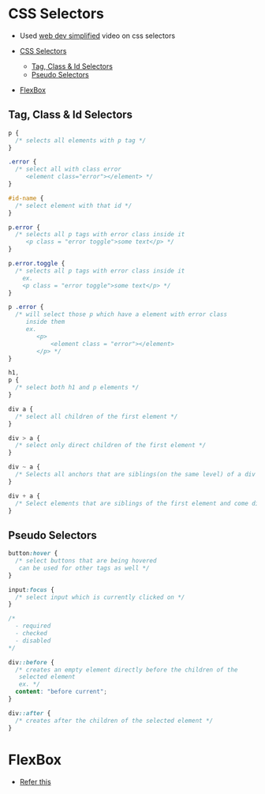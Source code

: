 # CSS Selectors

- Used [web dev simplified](https:www.youtube.com/watch?v=l1mER1bV0N0&t=22s) video on css selectors

- [CSS Selectors](#css-selectors)
  - [Tag, Class & Id Selectors](#tag-class--id-selectors)
  - [Pseudo Selectors](#pseudo-selectors)
- [FlexBox](#flexbox)

## Tag, Class & Id Selectors

```css
p {
  /* selects all elements with p tag */
}

.error {
  /* select all with class error
	 <element class="error"></element> */
}

#id-name {
  /* select element with that id */
}

p.error {
  /* selects all p tags with error class inside it
	 <p class = "error toggle">some text</p> */
}

p.error.toggle {
  /* selects all p tags with error class inside it
	ex.
	<p class = "error toggle">some text</p> */
}

p .error {
  /* will select those p which have a element with error class
	 inside them
	 ex.
		<p>
			<element class = "error"></element>
		</p> */
}

h1,
p {
  /* select both h1 and p elements */
}

div a {
  /* select all children of the first element */
}

div > a {
  /* select only direct children of the first element */
}

div ~ a {
  /* Selects all anchors that are siblings(on the same level) of a div and come after the div */
}

div + a {
  /* Select elements that are siblings of the first element and come directly after the first element */
}
```

## Pseudo Selectors

```css
button:hover {
  /* select buttons that are being hovered
   can be used for other tags as well */
}

input:focus {
  /* select input which is currently clicked on */
}

/*
  - required
  - checked
  - disabled
*/

div::before {
  /* creates an empty element directly before the children of the
   selected element
   ex. */
  content: "before current";
}

div::after {
  /* creates after the children of the selected element */
}
```

# FlexBox

- [Refer this](https://css-tricks.com/snippets/css/a-guide-to-flexbox/)
